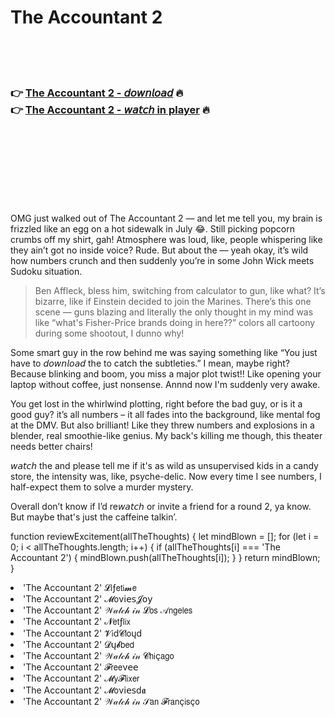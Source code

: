 <h1>The Accountant 2</h1>

<br><br><br>

<h3>👉 <a href="https://Davids-tioxematu1985.github.io/ahskhnchmj/">The Accountant 2 - 𝘥𝘰𝘸𝘯𝘭𝘰𝘢𝘥</a> 🔥<br>
👉 <a href="https://Davids-tioxematu1985.github.io/ahskhnchmj/">The Accountant 2 - 𝘸𝘢𝘵𝘤𝘩 in player</a> 🔥
</h3>



<br><br><br><br><br><br><br>


OMG just walked out of The Accountant 2 — and let me tell you, my brain is frizzled like an egg on a hot sidewalk in July 😂. Still picking popcorn crumbs off my shirt, gah! Atmosphere was loud, like, people whispering like they ain’t got no inside voice? Rude. But about the   — yeah okay, it’s wild how numbers crunch and then suddenly you’re in some John Wick meets Sudoku situation.

> Ben Affleck, bless him, switching from calculator to gun, like what? It’s bizarre, like if Einstein decided to join the Marines. There’s this one scene — guns blazing and literally the only thought in my mind was like “what's Fisher-Price brands doing in here??” colors all cartoony during some shootout, I dunno why! 

Some smart guy in the row behind me was saying something like “You just have to 𝘥𝘰𝘸𝘯𝘭𝘰𝘢𝘥 the   to catch the subtleties.” I mean, maybe right? Because blinking and boom, you miss a major plot twist!! Like opening your laptop without coffee, just nonsense. Annnd now I'm suddenly very awake.

You get lost in the whirlwind plotting, right before the bad guy, or is it a good guy? it’s all numbers – it all fades into the background, like mental fog at the DMV. But also brilliant! Like they threw numbers and explosions in a blender, real smoothie-like genius. My back's killing me though, this theater needs better chairs! 

𝘸𝘢𝘵𝘤𝘩 the   and please tell me if it's as wild as unsupervised kids in a candy store, the intensity was, like, psyche-delic. Now every time I see numbers, I half-expect them to solve a murder mystery.

Overall don’t know if I’d re𝘸𝘢𝘵𝘤𝘩 or invite a friend for a round 2, ya know. But maybe that's just the caffeine talkin’. 

function reviewExcitement(allTheThoughts) {
    let mindBlown = [];
    for (let i = 0; i < allTheThoughts.length; i++) {
        if (allTheThoughts[i] === 'The Accountant 2') {
            mindBlown.push(allTheThoughts[i]);
        }
    }
    return mindBlown;
}

<li>'The Accountant 2' 𝓛𝗂ƒ𝖾𝗍𝗂𝓶𝖾</li>
<li>'The Accountant 2' 𝓜𝗈ν𝗂𝖾𝗌𝓙𝗈𝗒</li>
<li>'The Accountant 2' 𝒲𝒶𝓉𝒸𝒽 𝒾𝓃 𝓛𝗈𝗌 𝒜𝗇𝗀𝖾𝗅𝖾𝗌</li>
<li>'The Accountant 2' 𝓝𝖾𝗍ƒ𝗅𝗂𝗑</li>
<li>'The Accountant 2' 𝓥𝗂ԁ𝓒𝗅𝗈ųԁ</li>
<li>'The Accountant 2' 𝓓ų𝓫𝖻𝖾𝖽</li>
<li>'The Accountant 2' 𝒲𝒶𝓉𝒸𝒽 𝒾𝓃 𝓒𝗁𝗂ç𝖺𝗀𝗈</li>
<li>'The Accountant 2' 𝓕𝗋𝖾𝖾ν𝖾𝖾</li>
<li>'The Accountant 2' 𝓜𝗒𝓕𝗅𝗂𝗑𝖾𝗋</li>
<li>'The Accountant 2' 𝓜𝗈ν𝗂𝖾𝗌ԁ𝖆</li>
<li>'The Accountant 2' 𝒲𝒶𝓉𝒸𝒽 𝒾𝓃 𝒮𝖺𝗇 𝓕𝗋𝖺𝗇ç𝗂𝗌ç𝗈</li>
